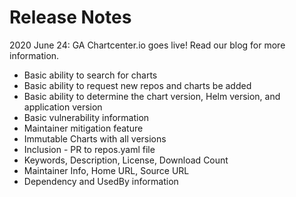 # Release Notes

2020 June 24: GA
Chartcenter.io goes live! Read our blog for more information.

* Basic ability to search for charts
* Basic ability to request new repos and charts be added
* Basic ability to determine the chart version, Helm version, and application version
* Basic vulnerability information
* Maintainer mitigation feature
* Immutable Charts with all versions
* Inclusion - PR to repos.yaml file
* Keywords, Description, License, Download Count
* Maintainer Info, Home URL, Source URL
* Dependency and UsedBy information

